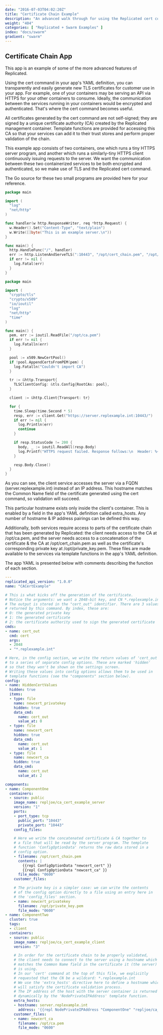 ```yaml
---
date: "2016-07-03T04:02:20Z"
title: "Certificate Chain Example"
description: "An advanced walk through for using the Replicated cert command in an app's YAML definition to generate new TLS certificates for customer use in an application."
weight: "404"
categories: [ "Replicated + Swarm Examples" ]
index: "docs/swarm"
gradient: "swarm"
---
```


## Certificate Chain App

This app is an example of some of the more advanced features of Replicated.

Using the cert command in your app's YAML definition, you can transparently and easily generate new TLS certificates for customer use in your app. For example, one of your containers may be serving an API via HTTPS for your other containers to consume. Ideally, the communication between the services running in your containers would be encrypted and authenticated. That's where the cert command becomes useful.

All certificates generated by the cert command are not self-signed; they are signed by a unique certificate authority (CA) created by the Replicated management container. Template functions are provided for accessing this CA so that your services can add it to their trust stores and perform proper validation of the chain.

This example app consists of two containers, one which runs a tiny HTTPS server program, and another which runs a similarly-tiny HTTPS client continuously issuing requests to the server. We want the communication between these two containerized services to be both encrypted and authenticated, so we make use of TLS and the Replicated cert command.

The Go source for these two small programs are provided here for your reference.

```go
package main

import (
  "log"
  "net/http"
)

func handler(w http.ResponseWriter, req *http.Request) {
  w.Header().Set("Content-Type", "text/plain")
  w.Write([]byte("This is an example server.\n"))
}

func main() {
  http.HandleFunc("/", handler)
  err := http.ListenAndServeTLS(":10443", "/opt/cert_chain.pem", "/opt/private_key.pem", nil)
  if err != nil {
    log.Fatal(err)
  }
}
```

```go
package main

import (
  "crypto/tls"
  "crypto/x509"
  "io/ioutil"
  "log"
  "net/http"
  "time"
)

func main() {
  pem, err := ioutil.ReadFile("/opt/ca.pem")
  if err != nil {
    log.Fatalln(err)
  }

  pool := x509.NewCertPool()
  if !pool.AppendCertsFromPEM(pem) {
    log.Fatalln("Couldn't import CA")
  }

  tr := &http.Transport{
    TLSClientConfig: &tls.Config{RootCAs: pool},
  }

  client := &http.Client{Transport: tr}

  for {
    time.Sleep(time.Second * 5)
    resp, err := client.Get("https://server.replexample.int:10443/")
    if err != nil {
      log.Println(err)
      continue
    }

    if resp.StatusCode != 200 {
      body, _ := ioutil.ReadAll(resp.Body)
      log.Printf("HTTPS request failed. Response follows:\n  Header: %+v\n  Body: %s\n", resp.Header, string(body))
    }

    resp.Body.Close()
  }
}
```

As you can see, the client service accesses the server via a FQDN (server.replexample.int) instead of an IP address. This hostname matches the Common Name field of the certificate generated using the cert command, so validation will succeed.

This particular hostname exists only inside the client's container. This is enabled by a field in the app's YAML definition called extra_hosts. Any number of hostname & IP address pairings can be defined this way.

Additionally, both services require access to parts of the certificate chain that has been generated by Replicated: the client needs access to the CA at /opt/ca.pem, and the server needs access to a concatenation of the certificate & the CA at /opt/cert_chain.pem as well as the certificate's corresponding private key at /opt/private_key.pem. These files are made available to the services via template functions in the app's YAML definition.

The app YAML is presented below with comments describing the function of each section.

```yaml
---
replicated_api_version: "1.0.0"
name: "CACertExample"

# This is what kicks off the generation of the certificate.
# Notice the arguments: we want a 2048-bit key, and CN *.replexample.int
# The output is stored in the "cert_out" identifier. There are 3 values
# returned by this command. By index, these are:
# 0: the generated private key
# 1: the generated certificate
# 2: the certificate authority used to sign the generated certificate
cmds:
- name: cert_out
  cmd: cert
  args:
  - 2048
  - "*.replexample.int"

# Here, in the config section, we write the return values of 'cert_out'
# to a series of separate config options. These are marked 'hidden'
# so that they won't be shown on the settings screen.
# Writing these values into config options allows them to be used in
# template functions (see the "components" section below).
config:
- name: HiddenCertValues
  hidden: true
  items:
  - type: file
    name: newcert_privatekey
    hidden: true
    data_cmd:
      name: cert_out
      value_at: 0
  - type: file
    name: newcert_cert
    hidden: true
    data_cmd:
      name: cert_out
      value_at: 1
  - type: file
    name: newcert_ca
    hidden: true
    data_cmd:
      name: cert_out
      value_at: 2

components:
- name: ComponentOne
  containers:
  - source: public
    image_name: repljoe/ca_cert_example_server
    version: "1"
    ports:
    - port_type: tcp
      public_port: "10443"
      private_port: "10443"
    config_files:

    # Here we write the concatenated certificate & CA together to
    # a file that will be read by the server program. The template
    # function 'ConfigOptionData' returns the raw data stored in a
    # config option.
    - filename: /opt/cert_chain.pem
      contents: |
        {{repl ConfigOptionData "newcert_cert" }}
        {{repl ConfigOptionData "newcert_ca" }}
      file_mode: "0600"
    customer_files:

    # The private key is a simpler case: we can write the contents
    # of the config option directly to a file using an entry here in
    # the 'config_files' section.
    - name: newcert_privatekey
      filename: /opt/private_key.pem
      file_mode: "0600"
- name: ComponentTwo
  cluster: true
  tags:
  - client
  containers:
  - source: public
    image_name: repljoe/ca_cert_example_client
    version: "3"

    # In order for the certificate chain to be properly validated,
    # the client needs to connect to the server using a hostname which
    # matches the Common Name field in the certificate it (the server)
    # is using.
    # In our 'cert' command at the top of this file, we explicitly
    # requested that the CN be a wildcard: *.replexample.int
    # We use the 'extra_hosts' directive here to define a hostname which
    # will satisfy the certificate validation process.
    # The IP address of the host with the server container is returned
    # dynamically by the 'NodePrivateIPAddress' template function.
    extra_hosts:
    - hostname: server.replexample.int
      address: '{{repl NodePrivateIPAddress "ComponentOne" "repljoe/ca_cert_example_server" }}'
    customer_files:
    - name: newcert_ca
      filename: /opt/ca.pem
      file_mode: "0600"
```
